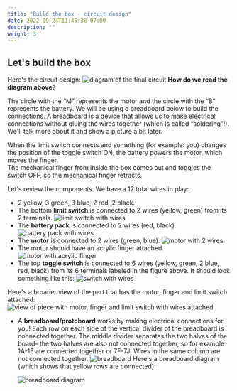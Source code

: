 ```yaml
---
title: "Build the box - circuit design"
date: 2022-09-24T11:45:38-07:00
description: ""
weight: 3
---
```


## Let's build the box

Here's the circuit design:
![diagram of the final circuit](../img/circuit-color.png)
**How do we read the diagram above?**

The circle with the “M” represents the motor and the circle with the “B” represents the battery. We will be using a breadboard below to build the connections. A breadboard is a device that allows us to make electrical connections without gluing the wires together (which is called “soldering”!). We'll talk more about it and show a picture a bit later.

When the limit switch connects and something (for example: you) changes the position of the toggle switch ON, the battery powers the motor, which moves the finger.  
The mechanical finger from inside the box comes out and toggles the switch OFF, so the mechanical finger retracts.

Let's review the components. We have a 12 total wires in play:
- 2 yellow, 3 green, 3 blue, 2 red, 2 black.
- The bottom **limit switch** is connected to 2 wires (yellow, green) from its 2 terminals. 
![limit switch with wires](../img/limitSwitchWithWires.jpg)
- The **battery pack** is connected to 2 wires (red, black). 
![battery pack with wires](../img/batteryPackWithWires.jpg)
- The **motor** is connected to 2 wires (green, blue). 
![motor with 2 wires](../img/motorWith2Wires.jpg)
- The motor should have an acrylic finger attached.
![motor with acrylic finger](../img/motorWithFinger.jpg)
- The top **toggle switch** is connected to 6 wires (yellow, green, 2 blue, red, black) from its 6 terminals labeled in the figure above. 
It should look something like this:
![switch with wires](../img/switchWithWires.jpg)

Here's a broader view of the part that has the motor, finger and limit switch attached:
![view of piece with motor, finger and limit switch with wires attached](../img/motorFingerAndLimitSwitchPiece.jpg)
- A **breadboard/protoboard** works by making electrical connections for you! Each row on each side of the vertical divider of the breadboard is connected together.  The middle divider separates the two halves of the board- the two halves are also not connected together, so for example 1A-1E are connected together or 7F-7J. Wires in the same column are not connected together.
![breadboard](../img/breadboard1.png)
Here's a breadboard diagram (which shows that yellow rows are connected):

	![breadboard diagram](../img/breadboardDiagram.png)

